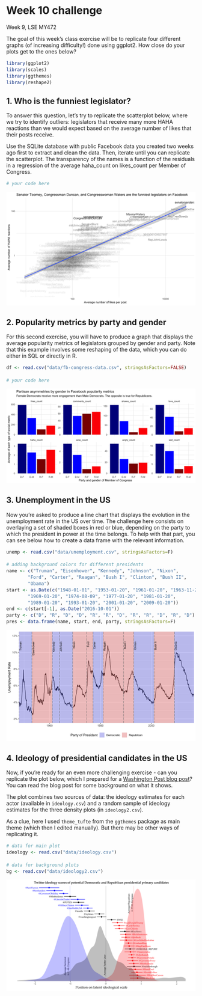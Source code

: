 Week 10 challenge
================
Week 9, LSE MY472

The goal of this week’s class exercise will be to replicate four
different graphs (of increasing difficulty\!) done using ggplot2. How
close do your plots get to the ones below?

``` r
library(ggplot2)
library(scales)
library(ggthemes)
library(reshape2)
```

## 1\. Who is the funniest legislator?

To answer this question, let’s try to replicate the scatterplot below,
where we try to identify outliers: legislators that receive many more
HAHA reactions than we would expect based on the average number of likes
that their posts receive.

Use the SQLite database with public Facebook data you created two weeks
ago first to extract and clean the data. Then, iterate until you can
replicate the scatterplot. The transparency of the names is a function
of the residuals in a regression of the average haha\_count on
likes\_count per Member of Congress.

``` r
# your code here
```

![](plots/funniest-legislator.png)

## 2\. Popularity metrics by party and gender

For this second exercise, you will have to produce a graph that displays
the average popularity metrics of legislators grouped by gender and
party. Note that this example involves some reshaping of the data, which
you can do either in SQL or directly in R.

``` r
df <- read.csv("data/fb-congress-data.csv", stringsAsFactors=FALSE)

# your code here
```

![](plots/party-gender-FB-metrics.png)

## 3\. Unemployment in the US

Now you’re asked to produce a line chart that displays the evolution in
the unemployment rate in the US over time. The challenge here consists
on overlaying a set of shaded boxes in red or blue, depending on the
party to which the president in power at the time belongs. To help with
that part, you can see below how to create a data frame with the
relevant information.

``` r
unemp <- read.csv("data/unemployment.csv", stringsAsFactors=F)

# adding background colors for different presidents
name <- c("Truman", "Eisenhower", "Kennedy", "Johnson", "Nixon",
        "Ford", "Carter", "Reagan", "Bush I", "Clinton", "Bush II",
        "Obama")
start <- as.Date(c("1948-01-01", "1953-01-20", "1961-01-20", "1963-11-22",
        "1969-01-20", "1974-08-09", "1977-01-20", "1981-01-20",
        "1989-01-20", "1993-01-20", "2001-01-20", "2009-01-20"))
end <- c(start[-1], as.Date("2016-10-01"))
party <- c("D", "R", "D", "D", "R", "R", "D", "R", "R", "D", "R", "D")
pres <- data.frame(name, start, end, party, stringsAsFactors=F)
```

![](plots/unemployment.png)

## 4\. Ideology of presidential candidates in the US

Now, if you’re ready for an even more challenging exercise - can you
replicate the plot below, which I prepared for a [Washington Post blog
post](https://www.washingtonpost.com/news/monkey-cage/wp/2015/06/16/who-is-the-most-conservative-republican-candidate-for-president/?utm_term=.081a276328ad)?
You can read the blog post for some background on what it shows.

The plot combines two sources of data: the ideology estimates for each
actor (available in `ideology.csv`) and a random sample of ideology
estimates for the three density plots (in `ideology2.csv`).

As a clue, here I used `theme_tufte` from the `ggthemes` package as main
theme (which then I edited manually). But there may be other ways of
replicating it.

``` r
# data for main plot
ideology <- read.csv("data/ideology.csv")

# data for background plots
bg <- read.csv("data/ideology2.csv")
```

![](plots/ideology-plot.png)
